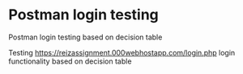 # Postman login testing 
 Postman login testing based on decision table

Testing https://reizassignment.000webhostapp.com/login.php login functionality based on decision table
